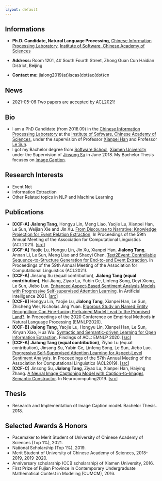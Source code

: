 ```yaml
---
layout: default
---
```

## Informations

*   **Ph.D. Candidate, Natural Language Processing**,
[Chinese Information Processing Laboratory](http://www.icip.org.cn/),
[Institute of Software, Chinese Academy of Sciences](http://www.iscas.ac.cn/)

*   **Address:** Room 1201, 4#  South  Fourth Street, Zhong Guan Cun Haidian District, Beijing

*   **Contact me:** jialong2019{at}iscas{dot}ac{dot}cn

## News

*   2021-05-06 Two papers are accepted by ACL2021!

## Bio

*   I am a PhD Candidate (from 2018.09) in the [Chinese Information Processing Laboratory](http://www.icip.org.cn/) at the [Institute of Software, Chinese Academy of Sciences](http://www.iscas.ac.cn/), under the supervision of Professor [Xianpei Han](http://www.icip.org.cn/team/hanxianpei/) and Professor [Le Sun](http://www.icip.org.cn/index.php/team/sunle/).
*   I got my Bachelor degree from [Software School](http://software.xmu.edu.cn/), [Xiamen University](https://www.xmu.edu.cn/) under the Supervision of [Jinsong Su](https://cdmc.xmu.edu.cn/info/1010/1054.htm) in June 2018. My Bachelor Thesis focuses on [Image Caption](https://www.sciencedirect.com/science/article/pii/S0925231219311312).

## Research Interests

*   Event Net
*   Information Extraction
*   Other Related topics in NLP and Machine Learning

## Publications

*   **\[CCF-A\]** **Jialong Tang**, Hongyu Lin, Meng Liao, Yaojie Lu, Xianpei Han, Le Sun, Weijian Xie and Jin Xu. [From Discourse to Narrative: Knowledge Projection for Event Relation Extraction](https://aclanthology.org/2021.acl-long.60.pdf). In Proceedings of the 59th Annual Meeting of the Association for Computational Linguistics (ACL2021). \[[src](https://github.com/TangJiaLong/Knowledge-Projection-for-ERE)\] 
*   **\[CCF-A\]** Yaojie Lu, Hongyu Lin, Jin Xu, Xianpei Han, **Jialong Tang**, Annan Li, Le Sun, Meng Liao and Shaoyi Chen. [Text2Event: Controllable Sequence-to-Structure Generation for End-to-end Event Extraction](https://aclanthology.org/2021.acl-long.217.pdf). In Proceedings of the 59th Annual Meeting of the Association for Computational Linguistics (ACL2021). 
*   **\[CCF-A\]** Jinsong Su (equal contribution), **Jialong Tang (equal contribution)**, Hui Jiang, Ziyao Lu, Yubin Ge, Linfeng Song, Deyi Xiong, Le Sun, Jiebo Luo. [Enhanced Aspect-Based Sentiment Analysis Models with Progressive Self-supervised Attention Learning](https://www.sciencedirect.com/science/article/pii/S000437022100028X). In Artificial Intelligence 2021. \[[src](https://github.com/TangJiaLong/PSSAttention)\] 
*   **\[CCF-B\]** Hongyu Lin, Yaojie Lu, **Jialong Tang**, Xianpei Han, Le Sun, Zhicheng Wei, Nicholas Jing Yuan. [Rigorous Study on Named Entity Recognition: Can Fine-tuning Pretrained Model Lead to the Promised Land?](https://www.aclweb.org/anthology/2020.emnlp-main.592.pdf). In Proceedings of the 2020 Conference on Empirical Methods in Natural Language Processing (EMNLP2020). 
*   **\[CCF-B\]** **Jialong Tang**, Yaojie Lu, Hongyu Lin, Xianpei Han, Le Sun, Xinyan Xiao, Hua Wu. [Syntactic and Semantic-driven Learning for Open Information Extraction](https://www.aclweb.org/anthology/2020.findings-emnlp.69.pdf). Findings of ACL: EMNLP 2020. \[[src](https://github.com/TangJiaLong/SSD-OpenIE)\] 
*   **\[CCF-A\]** **Jialong Tang (equal contribution)**, Ziyao Lu (equal contribution), Jinsong Su, Yubin Ge, Linfeng Song, Le Sun, Jiebo Luo. [Progressive Self-Supervised Attention Learning for Aspect-Level Sentiment Analysis](https://www.aclweb.org/anthology/P19-1053.pdf). In Proceedings of the 57th Annual Meeting of the Association for Computational Linguistics (ACL2019). \[[src](https://github.com/TangJiaLong/PSSAttention)\] 
*   **\[CCF-C\]** Jinsong Su, **Jialong Tang**, Ziyao Lu, Xianpei Han, Haiying Zhang. [A Neural Image Captioning Model with Caption-to-Images Semantic Constructor](https://www.sciencedirect.com/science/article/pii/S0925231219311312). In Neurocomputing2019. \[[src](https://github.com/TangJiaLong/ICSemanticReConstructor)\] 

## Thesis

*   Research and Implementation of Image Caption model. Bachelor Thesis. 2018.

## Selected Awards & Honors

*   Pacemaker to Merit Student of University of Chinese Academy of Sciences (Top 1%), 2021.
*   National Scholarship (Top 1%), 2019.
*   Merit Student of University of Chinese Academy of Sciences, 2018-2019, 2019-2020.
*   Anniversary scholarship (CCB scholarship) of Xiamen University, 2016.
*   First Prize of Fujian Province in Contemporary Undergraduate Mathematical Contest in Modeling (CUMCM), 2016.
